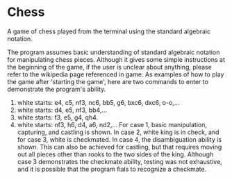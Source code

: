 # Chess
A game of chess played from the terminal using the standard algebraic notation.

The program assumes basic understanding of standard algebraic
notation for manipulating
chess pieces. Although it gives some simple instructions at the
beginning of the game,
if the user is unclear about anything, please refer to the wikipedia
page referenced in game.
As examples of how to play the game after 'starting the game', here
are two commands to
enter to demonstrate the program's ability.
1. white starts: e4, c5, nf3, nc6, bb5, g6, bxc6, dxc6, o-o,...
2. white starts: d4, e5, nf3, bb4,...
3. white starts: f3, e5, g4, qh4.
4. white starts: nf3, h6, d4, a6, nd2,...
For case 1, basic manipulation, capturing, and castling is shown.
In case 2, white king is in check, and for case 3, white is
checkmated.
In case 4, the disambiguation ability is shown. This can also be
achieved for castling, but that requires moving out all pieces other than rooks
to the two sides of the king.
Although case 3 demonstrates the checkmate ability, testing was not
exhaustive, and it is possible that the program fials to recognize a checkmate.
